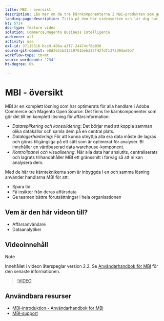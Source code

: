 ```yaml
---
title: MBI - översikt
description: Läs mer om de tre kärnkomponenterna i MBI-produkten som ger en komplett lösning för affärsintelligens.
landing-page-description: Titta på den här videoserien och lär dig hur ni kan få bättre affärsinsikter och resultat genom datainsamling, analys och visualisering.
kt: 5724
doc-type: feature video
solution: Commerce,Magento Business Intelligence
audience: all
activity: use
exl-id: 97115316-bce9-406a-a3f7-24474cf8e030
source-git-commit: e8d2631b31319701beb327f42fdf1372d9dad9b7
workflow-type: tm+mt
source-wordcount: '234'
ht-degree: 0%

---
```


# MBI - översikt

MBI är en komplett lösning som har optimerats för alla handlare i Adobe Commerce och Magento Open Source. Det finns tre kärnkomponenter som gör det till en komplett lösning för affärsinformation:

- _Datareplikering och konsolidering_: Det börjar med att koppla samman olika datakällor och samla dem på en central plats.
- _Datalagerhantering_: För att kunna utnyttja alla era data måste de lagras och göras tillgängliga på ett sätt som är optimerat för analyser. BI innehåller en värdbaserad data warehouse-komponent.
- _Kontrollpanel och visualisering_: När alla data har anslutits, centraliserats och lagrats tillhandahåller MBI ett gränssnitt i förväg så att ni kan analysera dem.

Med de här tre kärnteknikerna som är inbyggda i en och samma lösning använder handlarna MBI för att:

- Spara tid
- Få insikter från deras affärsdata
- Ge teamen bättre förutsättningar i hela organisationen

## Vem är den här videon till?

- Affärsanvändare
- Dataanalytiker

## Videoinnehåll

>[!NOTE]
>
>Innehållet i videon återspeglar version 2.2. Se [Användarhandbok för MBI](https://experienceleague.adobe.com/docs/commerce-business-intelligence/mbi/guide-overview.html) för den senaste informationen.

>[!VIDEO](https://video.tv.adobe.com/v/35979?quality=12&learn=on)

## Användbara resurser

- [MBI-introduktion - Användarhandbok för MBI](https://experienceleague.adobe.com/docs/commerce-business-intelligence/mbi/getting-started.html)
- [MBI-support](https://experienceleague.adobe.com/docs/commerce-knowledge-base/kb/troubleshooting/miscellaneous/mbi-service-policies.html)
